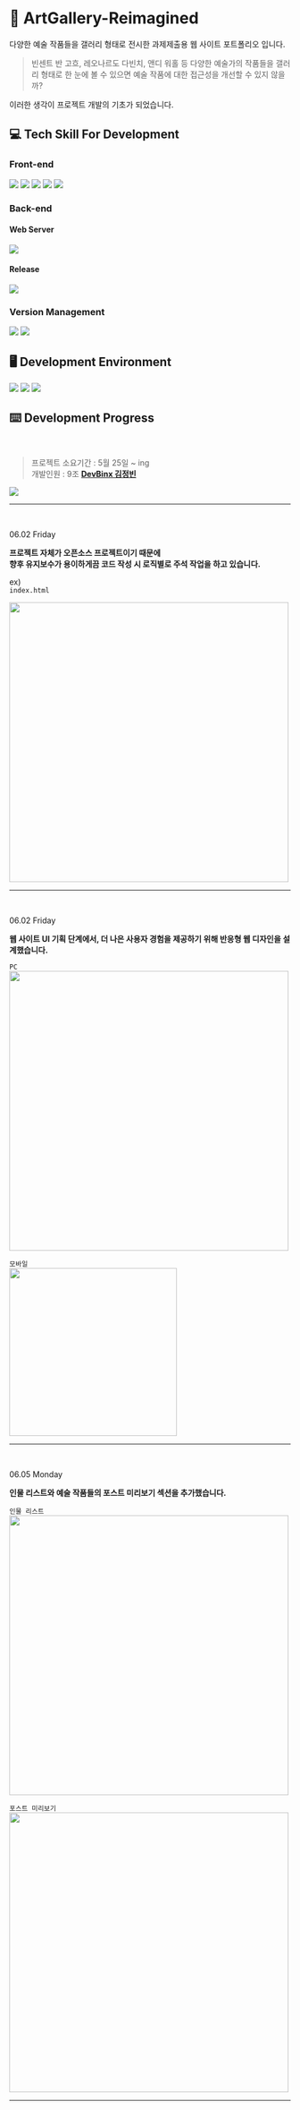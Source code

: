 # 🎨 ArtGallery-Reimagined
다양한 예술 작품들을 갤러리 형태로 전시한 과제제출용 웹 사이트 포트폴리오 입니다.

> 빈센트 반 고흐, 레오나르도 다빈치, 앤디 워홀 등 다양한 예술가의 작품들을
갤러리 형태로 한 눈에 볼 수 있으면 예술 작품에 대한 접근성을 개선할 수 있지 않을까?

이러한 생각이 프로젝트 개발의 기초가 되었습니다.

## 💻 Tech Skill For Development
### Front-end
<img src="https://img.shields.io/badge/HTML5-E34F26?style=for-the-badge&logo=html5&logoColor=white"> <!-- HTML5 -->
<img src="https://img.shields.io/badge/CSS-1572B6?style=for-the-badge&logo=css3&logoColor=white"><!-- CSS3 -->
<img src="https://img.shields.io/badge/javascript-F7DF1E?style=for-the-badge&logo=javascript&logoColor=black"> <!-- Javascript -->
<img src="https://img.shields.io/badge/node.js-339933?style=for-the-badge&logo=node.js&logoColor=white"> <!-- node.js -->
<img src="https://img.shields.io/badge/jquery-0769AD?style=for-the-badge&logo=jquery&logoColor=white"> <!-- JQuery -->

### Back-end
#### Web Server
<img src="https://img.shields.io/badge/NGINX-009639?style=for-the-badge&logo=nginx&logoColor=white"> <!-- NGINX -->

#### Release
<img src="https://img.shields.io/badge/docker-2496ED?style=for-the-badge&logo=docker&logoColor=white"> <!-- Docker -->

### Version Management
<img src="https://img.shields.io/badge/git-F05032?style=for-the-badge&logo=git&logoColor=white"> <!-- Git -->
<img src="https://img.shields.io/badge/github-181717?style=for-the-badge&logo=github&logoColor=white"> <!-- Github -->

## 🖥️ Development Environment

<img src="https://img.shields.io/badge/macos-000000?style=for-the-badge&logo=macos&logoColor=white"><!-- MacOS -->
<img src="https://img.shields.io/badge/vscode-007ACC?style=for-the-badge&logo=visualstudiocode&logoColor=white"> <!-- VSCode -->
<img src="https://img.shields.io/badge/docker desktop-2496ED?style=for-the-badge&logo=docker&logoColor=white"> <!-- Docker Desktop -->

## ⌨️ Development Progress
<br>

> 프로젝트 소요기간 : 5월 25일 ~ ing <br>
개발인원 : 9조 **[DevBinx 김정빈]**

![](https://geps.dev/progress/30)
<hr><br>

06.02 Friday
<br>

**프로젝트 자체가 오픈소스 프로젝트이기 때문에<br>
향후 유지보수가 용이하게끔 코드 작성 시 로직별로 주석 작업을 하고 있습니다.**
<br>

ex) <br>
```index.html```

<img src="https://github.com/DevBinx/DevBinx-Project/assets/85083733/2dd2e60c-baae-406e-9506-302785d46485"  width="500">
<hr><br>

06.02 Friday <br>

**웹 사이트 UI 기획 단계에서, 더 나은 사용자 경험을 제공하기 위해 반응형 웹 디자인을 설계했습니다.**
<br>

```PC```
<br>
<img src="https://github.com/DevBinx/DevBinx-Project/assets/85083733/56837e00-10f1-4fcb-8667-bb3fcdd89f2e"  width="500">
<br>

```모바일```
<br>
<img src="https://github.com/DevBinx/DevBinx-Project/assets/85083733/3b9d9f0c-96cf-4a00-a83e-bf3b75e62fb5"  width="300">
<hr><br>

06.05 Monday
<br>

**인물 리스트와 예술 작품들의 포스트 미리보기 섹션을 추가했습니다.**

```인물 리스트```
<br>
<img src="https://github.com/DevBinx/DevBinx-Project/assets/85083733/c4ba334f-06f8-4f4d-9472-9086016ee44a"  width="500">
<br>

```포스트 미리보기```
<br>
<img src="https://github.com/DevBinx/DevBinx-Project/assets/85083733/b0e451c1-a17e-4cf7-92e2-d61845b59d5c"  width="500">
<hr><br>

[DevBinx 김정빈]: https://github.com/DevBinx
